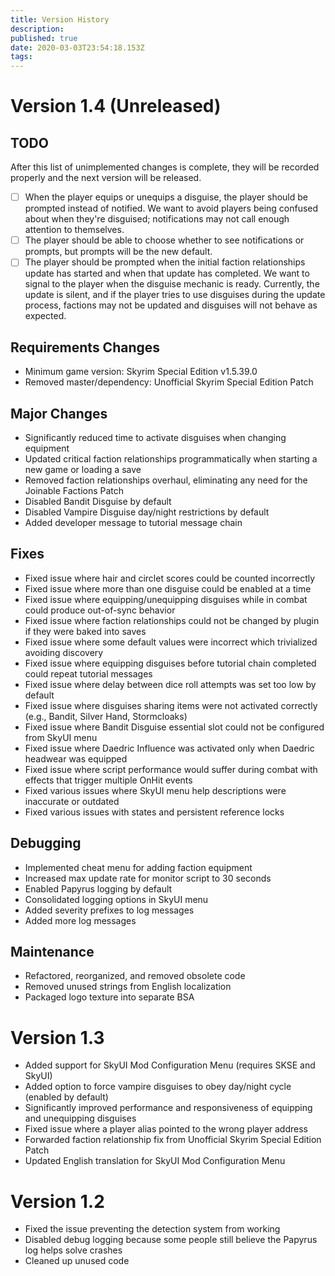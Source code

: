 ```yaml
---
title: Version History
description: 
published: true
date: 2020-03-03T23:54:18.153Z
tags: 
---
```


# Version 1.4 (Unreleased)

## TODO

After this list of unimplemented changes is complete, they will be recorded properly and the next version will be released.

- [ ] When the player equips or unequips a disguise, the player should be prompted instead of notified. We want to avoid players being confused about when they're disguised; notifications may not call enough attention to themselves.
- [ ] The player should be able to choose whether to see notifications or prompts, but prompts will be the new default.
- [ ] The player should be prompted when the initial faction relationships update has started and when that update has completed. We want to signal to the player when the disguise mechanic is ready. Currently, the update is silent, and if the player tries to use disguises during the update process, factions may not be updated and disguises will not behave as expected.

## Requirements Changes

- Minimum game version: Skyrim Special Edition v1.5.39.0
- Removed master/dependency: Unofficial Skyrim Special Edition Patch

## Major Changes

- Significantly reduced time to activate disguises when changing equipment
- Updated critical faction relationships programmatically when starting a new game or loading a save
- Removed faction relationships overhaul, eliminating any need for the Joinable Factions Patch
- Disabled Bandit Disguise by default
- Disabled Vampire Disguise day/night restrictions by default
- Added developer message to tutorial message chain

## Fixes

- Fixed issue where hair and circlet scores could be counted incorrectly
- Fixed issue where more than one disguise could be enabled at a time
- Fixed issue where equipping/unequipping disguises while in combat could produce out-of-sync behavior
- Fixed issue where faction relationships could not be changed by plugin if they were baked into saves
- Fixed issue where some default values were incorrect which trivialized avoiding discovery
- Fixed issue where equipping disguises before tutorial chain completed could repeat tutorial messages
- Fixed issue where delay between dice roll attempts was set too low by default
- Fixed issue where disguises sharing items were not activated correctly (e.g., Bandit, Silver Hand, Stormcloaks)
- Fixed issue where Bandit Disguise essential slot could not be configured from SkyUI menu
- Fixed issue where Daedric Influence was activated only when Daedric headwear was equipped
- Fixed issue where script performance would suffer during combat with effects that trigger multiple OnHit events
- Fixed various issues where SkyUI menu help descriptions were inaccurate or outdated
- Fixed various issues with states and persistent reference locks

## Debugging

- Implemented cheat menu for adding faction equipment
- Increased max update rate for monitor script to 30 seconds
- Enabled Papyrus logging by default
- Consolidated logging options in SkyUI menu
- Added severity prefixes to log messages
- Added more log messages

## Maintenance

- Refactored, reorganized, and removed obsolete code
- Removed unused strings from English localization
- Packaged logo texture into separate BSA


# Version 1.3

- Added support for SkyUI Mod Configuration Menu (requires SKSE and SkyUI)
- Added option to force vampire disguises to obey day/night cycle (enabled by default)
- Significantly improved performance and responsiveness of equipping and unequipping disguises
- Fixed issue where a player alias pointed to the wrong player address
- Forwarded faction relationship fix from Unofficial Skyrim Special Edition Patch
- Updated English translation for SkyUI Mod Configuration Menu


# Version 1.2

- Fixed the issue preventing the detection system from working
- Disabled debug logging because some people still believe the Papyrus log helps solve crashes
- Cleaned up unused code